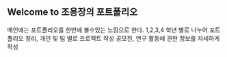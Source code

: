 ## Welcome to 조용장의 포트폴리오
메인에는 포트폴리오를 한번에 볼수있는 느낌으로 한다.
1,2,3,4 학년 별로 나누어 포트폴리오 정리, 개인 및 팀 별로 프로젝트 작성
공모전, 연구 활동에 관한 정보를 자세하게 작성
